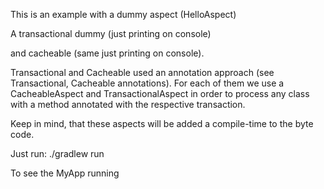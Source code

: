 This is an example with a dummy aspect (HelloAspect)

A transactional dummy (just printing on console)

and cacheable (same just printing on console).

Transactional and Cacheable used an annotation approach (see Transactional, Cacheable annotations).
For each of them we use a CacheableAspect and TransactionalAspect in order to process any class 
with a method annotated with the respective transaction.

Keep in mind, that these aspects will be added a compile-time to the byte code.

Just run: ./gradlew run

To see the MyApp running